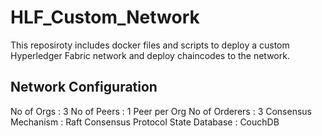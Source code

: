 # HLF_Custom_Network

This reposiroty includes docker files and scripts to deploy a custom Hyperledger Fabric network and deploy chaincodes to the network.

## Network Configuration

No of Orgs : 3
No of Peers : 1 Peer per Org
No of Orderers : 3
Consensus Mechanism : Raft Consensus Protocol
State Database : CouchDB
